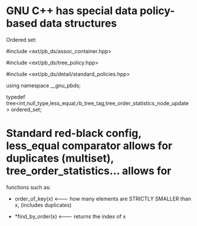 # GNU C++ has special data policy-based data structures

Ordered set:

#include <ext/pb_ds/assoc_container.hpp>

#include <ext/pb_ds/tree_policy.hpp>

#include <ext/pb_ds/detail/standard_policies.hpp>

using namespace __gnu_pbds;

typedef tree<int,null_type,less_equal<int>,rb_tree_tag,tree_order_statistics_node_update> ordered_set;

# Standard red-black config, less_equal comparator allows for duplicates (multiset), tree_order_statistics... allows for
functions such as:

- order_of_key(x) <––– how many elements are STRICTLY SMALLER than x, (includes duplicates)

- *find_by_order(x) <––– returns the index of x
